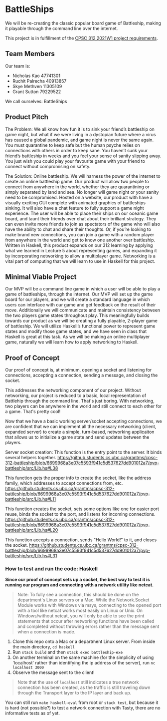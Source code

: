 # BattleShips

We will be re-creating the classic popular board game of Battleship, making it playable through the command line
over the internet.

This project is in fulfillment of the [CPSC 312 2021W1 project requirements](https://steven-wolfman.github.io/cpsc-312-website/project.html).

## Team Members

Our team is:

+ Nicholas Kao 47741301
+ Ruchit Palrecha 40913857
+ Skye Methven 11305109
+ Grant Sutton 79229522

We call ourselves: BattleShips

## Product Pitch

The Problem: We all know how fun it is to sink your friend’s battleship on game night, but what if we were living in a dystopian future where a virus has caused a global pandemic, and game night is never the same again. You must quarantine to keep safe but the human psyche relies on connections with others in order to keep sane. You haven’t sunk your friend’s battleship in weeks and you feel your sense of sanity slipping away. You just wish you could play your favourite game with your friend to connect without compromising on safety.

The Solution: Online battleship. We will harness the power of the internet to create an online battleship game. Our product will allow two people to connect from anywhere in the world, whether they are quarantining or simply separated by land and sea. No longer will game night or your sanity need to be compromised. Hosted on a website, our product with have a visually exciting GUI complete with animated graphics of battleships sinking. It will also have a chat feature to fully support a game night experience. The user will be able to place their ships on our oceanic game board, and taunt their friends over chat about their brilliant strategy. They can even invite more friends to join as spectators of the game who will also have the ability to chat and share their thoughts. Or, if you’re looking to make brand new connections, you can join a game with a random player from anywhere in the world and get to know one another over battleship. Written in Haskell, this product expands on our 312 learning by applying what we learned in Lecture 5 about representing games, and expanding it by incorporating networking to allow a multiplayer game. Networking is a vital part of computing that we will learn to use in Haskell for this project. 

## Minimal Viable Project

Our MVP will be a command line game in which a user will be able to play a game of battleships, through the internet. Our MVP will set up the game board for our players, and we will create a standard language in which users can interface with our game and get feedback on the result of their move. Additionally we will communicate and maintain consistency between the two players game states throughout play. This meaningfully builds towards our product as we will be creating a fully playable, 2-player game of battleship. We will utilize Haskell’s functional power to represent game states and modify those game states, and we have seen in class that Haskell is great at this task. As we will be making an online multiplayer game, naturally we will learn how to apply networking to Haskell. 

## Proof of Concept

Our proof of concept is, at minimum, opening a socket and listening for connections, accepting a connection, sending a message, and closing the socket.

This addresses the networking component of our project. Without networking, our project is reduced to a basic, local representation of Battlehip through the command line. That's just boring. With networking, two players can be anywhere in the world and still connect to each other for a game. That's pretty cool!

Now that we have a basic working server/socket accepting connections, we are confident that we can implement all the necessary networking (client, expanded server) to create a simple, turn-based, networking applicaiton that allows us to initialize a game state and send updates between the players.

Server socket creation: This function is the entry point to the server. It binds several helpers together.
https://github.students.cs.ubc.ca/grantms/cpsc-312-battleship/blob/6699968a3e07c5593f941c5d537627dd901012a7/pvp-battleship/src/Lib.hs#L38  

This function gets the proper info to create the socket, like the address family, which addresses to accept connections from, etc.  
https://github.students.cs.ubc.ca/grantms/cpsc-312-battleship/blob/6699968a3e07c5593f941c5d537627dd901012a7/pvp-battleship/src/Lib.hs#L11

This function creates the socket, sets some options like one for easier port reuse, binds the socket to the port, and listens for incoming connections.
https://github.students.cs.ubc.ca/grantms/cpsc-312-battleship/blob/6699968a3e07c5593f941c5d537627dd901012a7/pvp-battleship/src/Lib.hs#L20

This function accepts a connection, sends "Hello World!" to it, and closes the socket.
https://github.students.cs.ubc.ca/grantms/cpsc-312-battleship/blob/6699968a3e07c5593f941c5d537627dd901012a7/pvp-battleship/src/Lib.hs#L31

### How to test and run the code: Haskell

**Since our proof of concept sets up a socket, the best way to test it is running our program and connecting with a network utility like netcat.**

> Note: To fully see a connection, this should be done on the department's Linux servers or a Mac. While the Network.Socket Module works with Windows via msys, connecting to the opened port with a tool like netcat works most easily on Linux or Unix. On Windows/without netcat, you will only be able to see the print statements that occur after networking functions have been called and completed without throwing errors rather than the message sent when a connection is made.

1. Clone this repo onto a Mac or a department Linux server. From inside the main directory, `cd haskell`
2. Run `stack build` and then `stack exec battleship-exe`
3. On another terminal on the same machine (for the simplicity of using 'localhost' rather than identifying the ip address of the server), run `nc localhost 3000`
4. Observe the message sent to the client!
> Note that the use of `localhost` still indicates a true network connection has been created, as the traffic is still traveling down through the Transport layer to the IP layer and back up.

You can still run `make haskell-eval` from root or `stack test`, but because it is hard (not possible?) to test a network connection with Tasty, there are no informative tests as of yet.
